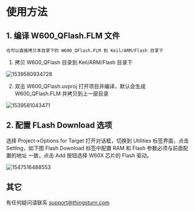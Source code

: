 # 使用方法

## 1. 编译 W600_QFlash.FLM 文件

`也可以直接拷贝本目录下的 W600_QFlash.FLM 到 Keil/ARM/Flash 目录下`

1. 拷贝 W600_QFlash 目录到 Keil/ARM/Flash 目录下

![1539580934728](README.assets/1539580934728.png)

2. 双击 W600_QFlash.uvproj 打开项目并编译，默认会生成 W600_QFlash.FLM 并拷贝到上一层目录

![1539581043471](README.assets/1539581043471.png)



## 2. 配置 FLash Download 选项

选择 Project->Options for Target 打开对话框，切换到 Utilities 标签界面，点击 Setting，如下图 Flash Download 标签中配置 RAM 和 Flash 参数必须与前面配置的地址 一致，点击 Add 按钮选择 W60X 芯片的 Flash 驱动。

![1547516488553](D:\Work\1_Lsd\W600_QFLASH_Driver_for_SWD\README.assets\1547516488553.png)

## 其它

有任何疑问请联系 support@thingsturn.com